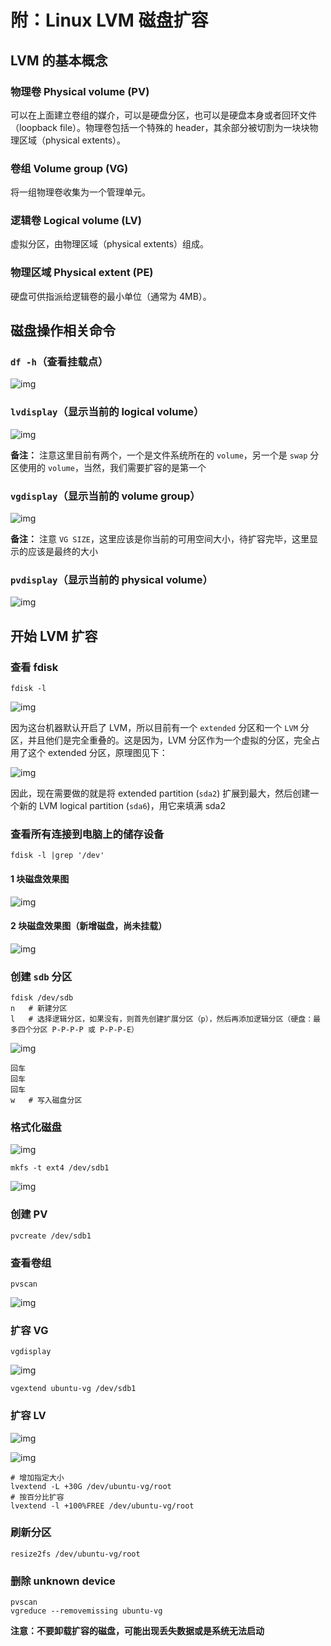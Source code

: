 # 附：Linux LVM 磁盘扩容

## LVM 的基本概念

### 物理卷 Physical volume (PV)

可以在上面建立卷组的媒介，可以是硬盘分区，也可以是硬盘本身或者回环文件（loopback file）。物理卷包括一个特殊的 header，其余部分被切割为一块块物理区域（physical extents）。

### 卷组 Volume group (VG)

将一组物理卷收集为一个管理单元。

### 逻辑卷 Logical volume (LV)

虚拟分区，由物理区域（physical extents）组成。

### 物理区域 Physical extent (PE)

硬盘可供指派给逻辑卷的最小单位（通常为 4MB）。

## 磁盘操作相关命令

### `df -h`（查看挂载点）

![img](./assets/Lusifer_201810310001.png)

### `lvdisplay`（显示当前的 logical volume）

![img](./assets/Lusifer_201810310002.png)

**备注：** 注意这里目前有两个，一个是文件系统所在的 `volume`，另一个是 `swap` 分区使用的 `volume`，当然，我们需要扩容的是第一个

### `vgdisplay`（显示当前的 volume group）

![img](./assets/Lusifer_201810310003.png)

**备注：** 注意 `VG SIZE`，这里应该是你当前的可用空间大小，待扩容完毕，这里显示的应该是最终的大小

### `pvdisplay`（显示当前的 physical volume）

![img](./assets/Lusifer_201810310004.png)

## 开始 LVM 扩容

### 查看 fdisk

```
fdisk -l
```

![img](./assets/Lusifer_201810310005.png)

因为这台机器默认开启了 LVM，所以目前有一个 `extended` 分区和一个 `LVM` 分区，并且他们是完全重叠的。这是因为，LVM 分区作为一个虚拟的分区，完全占用了这个 extended 分区，原理图见下：

![img](./assets/Bg7zYac6&690.png)

因此，现在需要做的就是将 extended partition (`sda2`) 扩展到最大，然后创建一个新的 LVM logical partition (`sda6`)，用它来填满 sda2

### 查看所有连接到电脑上的储存设备

```
fdisk -l |grep '/dev'
```

#### 1 块磁盘效果图

![img](./assets/Lusifer_201810310006.png)

#### 2 块磁盘效果图（新增磁盘，尚未挂载）

![img](./assets/Lusifer_201810310007.png)

### 创建 `sdb` 分区

```
fdisk /dev/sdb
n	# 新建分区
l	# 选择逻辑分区，如果没有，则首先创建扩展分区（p），然后再添加逻辑分区（硬盘：最多四个分区 P-P-P-P 或 P-P-P-E）
```

![img](./assets/Lusifer_201810310008.png)

```
回车
回车
回车
w	# 写入磁盘分区
```

### 格式化磁盘

![img](./assets/Lusifer_201810310009.png)

```
mkfs -t ext4 /dev/sdb1
```

![img](./assets/Lusifer_201810310010.png)

### 创建 PV

```
pvcreate /dev/sdb1
```

### 查看卷组

```
pvscan
```

![img](./assets/Lusifer_201810310011.png)

### 扩容 VG

```
vgdisplay
```

![img](./assets/Lusifer_201810310012.png)

```
vgextend ubuntu-vg /dev/sdb1
```

### 扩容 LV

![img](./assets/Lusifer_201810310013.png)

![img](./assets/Lusifer_201810310014.png)

```
# 增加指定大小
lvextend -L +30G /dev/ubuntu-vg/root
# 按百分比扩容
lvextend -l +100%FREE /dev/ubuntu-vg/root
```

### 刷新分区

```
resize2fs /dev/ubuntu-vg/root
```

### 删除 unknown device

```
pvscan
vgreduce --removemissing ubuntu-vg
```

**注意：不要卸载扩容的磁盘，可能出现丢失数据或是系统无法启动**
